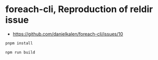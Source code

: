 # foreach-cli, Reproduction of reldir issue

- https://github.com/danielkalen/foreach-cli/issues/10

```bash
pnpm install
```

```bash
npm run build
```
